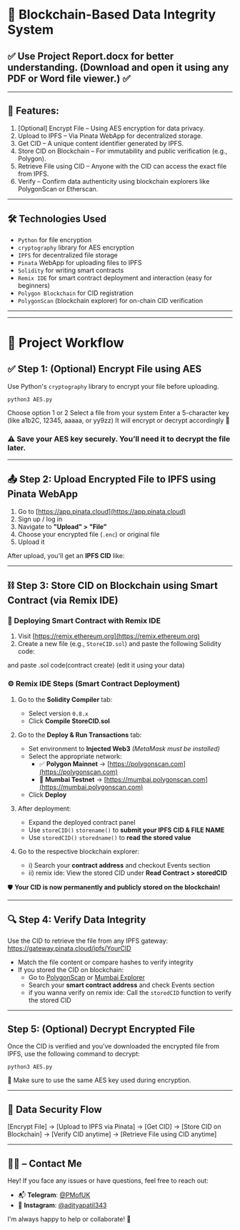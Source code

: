 # 🔐 Blockchain-Based Data Integrity System 
## ✅ Use Project Report.docx for better understanding. (Download and open it using any PDF or Word file viewer.) ✅

---

## 📌 Features:

1. [Optional] Encrypt File – Using AES encryption for data privacy.
2. Upload to IPFS – Via Pinata WebApp for decentralized storage.
3. Get CID – A unique content identifier generated by IPFS.
4. Store CID on Blockchain – For immutability and public verification (e.g., Polygon).
5. Retrieve File using CID – Anyone with the CID can access the exact file from IPFS.
6. Verify – Confirm data authenticity using blockchain explorers like PolygonScan or Etherscan.

---

## 🛠️ Technologies Used

- `Python` for file encryption
- `cryptography` library for AES encryption
- `IPFS` for decentralized file storage
- `Pinata` WebApp for uploading files to IPFS
- `Solidity` for writing smart contracts
- `Remix IDE` for smart contract deployment and interaction (easy for beginners)
- `Polygon Blockchain` for CID registration
- `PolygonScan` (blockchain explorer) for on-chain CID verification

---
---

# 🧭 Project Workflow

## ✅ Step 1: (Optional) Encrypt File using AES

Use Python's `cryptography` library to encrypt your file before uploading.

    python3 AES.py

Choose option 1 or 2
Select a file from your system
Enter a 5-character key (like a1b2C, 12345, aaaaa, or yy9zz)
It will encrypt or decrypt accordingly 🎉

### ⚠️ Save your AES key securely. You’ll need it to decrypt the file later.

---

## 📤 Step 2: Upload Encrypted File to IPFS using Pinata WebApp

1. Go to [https://app.pinata.cloud](https://app.pinata.cloud)
2. Sign up / log in
3. Navigate to **"Upload" > "File"**
4. Choose your encrypted file (`.enc`) or original file
5. Upload it

After upload, you'll get an **IPFS CID** like: <QmTzQ1dU8m3vC5RQjV5zsdVxzyRzv2Yw9B9oP2C1WnZqhB>

---

## ⛓️ Step 3: Store CID on Blockchain using Smart Contract (via Remix IDE)

### 🔧 Deploying Smart Contract with Remix IDE

1. Visit [https://remix.ethereum.org](https://remix.ethereum.org)
2. Create a new file (e.g., `StoreCID.sol`) and paste the following Solidity code:

and paste .sol code(contract create) (edit it using your data)

### ⚙️ Remix IDE Steps (Smart Contract Deployment)

1. Go to the **Solidity Compiler** tab:
   - Select version `0.8.x`
   - Click **Compile StoreCID.sol**

2. Go to the **Deploy & Run Transactions** tab:
   - Set environment to **Injected Web3** *(MetaMask must be installed)*
   - Select the appropriate network:
     - ✅ **Polygon Mainnet** → [https://polygonscan.com](https://polygonscan.com)
     - 🧪 **Mumbai Testnet** → [https://mumbai.polygonscan.com](https://mumbai.polygonscan.com)
   - Click **Deploy**

3. After deployment:
   - Expand the deployed contract panel
   - Use `storeCID()` `storename()` to **submit your IPFS CID & FILE NAME**
   - Use `storedCID()` `storedname()` to **read the stored value**

4. Go to the respective blockchain explorer:
   - i) Search your **contract address** and checkout Events section
   - ii) remix ide: View the stored CID under **Read Contract > storedCID**

🛡️ **Your CID is now permanently and publicly stored on the blockchain!**

---

## 🔍 Step 4: Verify Data Integrity

Use the CID to retrieve the file from any IPFS gateway: https://gateway.pinata.cloud/ipfs/YourCID


- Match the file content or compare hashes to verify integrity  
- If you stored the CID on blockchain:
  - Go to [PolygonScan](https://polygonscan.com) or [Mumbai Explorer](https://mumbai.polygonscan.com)
  - Search your **smart contract address** and check Events section
  - if you wanna verify on remix ide: Call the `storedCID` function to verify the stored CID

---

## Step 5: (Optional) Decrypt Encrypted File
Once the CID is verified and you've downloaded the encrypted file from IPFS, use the following command to decrypt:

    python3 AES.py
    
🔑 Make sure to use the same AES key used during encryption.

---

## 🔐 Data Security Flow

[Encrypt File] → [Upload to IPFS via Pinata] → [Get CID] → [Store CID on Blockchain] → [Verify CID anytime] → [Retrieve File using CID anytime]

---

## 📩💬 – Contact Me

Hey!
If you face any issues or have questions, feel free to reach out:

- 📬 **Telegram**: [@PMofUK](https://t.me/PMofUK)  
- 📸 **Instagram**: [@adityapatil343](https://www.instagram.com/adityapatil343/)

I'm always happy to help or collaborate! 🤗

